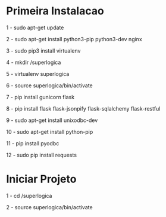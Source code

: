 # Primeira Instalacao

1 - sudo apt-get update

2 - sudo apt-get install python3-pip python3-dev nginx

3 - sudo pip3 install virtualenv

4 - mkdir <Seu-Workspace>/superlogica

5 - virtualenv superlogica

6 - source superlogica/bin/activate

7 - pip install gunicorn flask

8 - pip install flask flask-jsonpify flask-sqlalchemy flask-restful

9 - sudo apt-get install unixodbc-dev

10 - sudo apt-get install python-pip

11 - pip install pyodbc

12 - sudo pip install requests


# Iniciar Projeto

1 - cd <Seu-Workspace>/superlogica

2 - source superlogica/bin/activate


